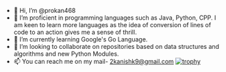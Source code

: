 - 👋 Hi, I’m @prokan468
- 👀 I’m proficient in programming languages such as Java, Python, CPP. I am keen to learn more languages as the idea of conversion of lines of code to an action gives me a sense of thrill.
- 🌱 I’m currently learning Google's Go Language.
- 💞️ I’m looking to collaborate on repositories based on data structures and algorithms and new Python Modules.
- 📫 You can reach me on my mail- 2kanishk9@gmail.com
[![trophy](https://github-profile-trophy.vercel.app/?username=prokan468)](https://github.com/prokan468/github-profile-trophy)

<!---
prokan468/prokan468 is a ✨ special ✨ repository because its `README.md` (this file) appears on your GitHub profile.
You can click the Preview link to take a look at your changes.
--->
